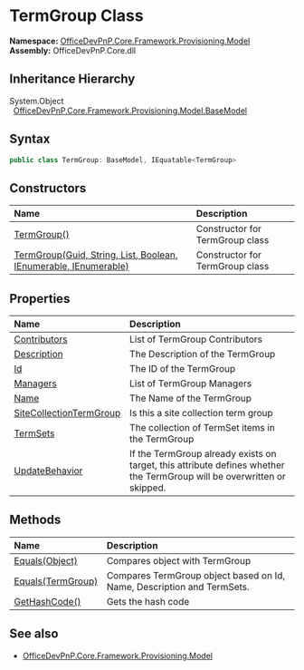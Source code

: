 # TermGroup Class
  

**Namespace:** [OfficeDevPnP.Core.Framework.Provisioning.Model](OfficeDevPnP.Core.Framework.Provisioning.Model.md)  
**Assembly:** OfficeDevPnP.Core.dll  
## Inheritance Hierarchy
System.Object  
&ensp;[OfficeDevPnP.Core.Framework.Provisioning.Model.BaseModel](OfficeDevPnP.Core.Framework.Provisioning.Model.BaseModel.md)  
## Syntax
```C#
public class TermGroup: BaseModel, IEquatable<TermGroup>
```
## Constructors
|**Name**|**Description**|
|:-----|:-----|
| [TermGroup()](OfficeDevPnP.Core.Framework.Provisioning.Model.TermGroup.ctor1.md) | Constructor for TermGroup class 
| [TermGroup(Guid, String, List<TermSet>, Boolean, IEnumerable<User>, IEnumerable<User>)](OfficeDevPnP.Core.Framework.Provisioning.Model.TermGroup.ctor2.md) | Constructor for TermGroup class 
## Properties
|**Name**|**Description**|
|:-----|:-----|
| [Contributors](OfficeDevPnP.Core.Framework.Provisioning.Model.TermGroup.Contributors.md) | List of TermGroup Contributors
| [Description](OfficeDevPnP.Core.Framework.Provisioning.Model.TermGroup.Description.md) | The Description of the TermGroup
| [Id](OfficeDevPnP.Core.Framework.Provisioning.Model.TermGroup.Id.md) | The ID of the TermGroup
| [Managers](OfficeDevPnP.Core.Framework.Provisioning.Model.TermGroup.Managers.md) | List of TermGroup Managers
| [Name](OfficeDevPnP.Core.Framework.Provisioning.Model.TermGroup.Name.md) | The Name of the TermGroup
| [SiteCollectionTermGroup](OfficeDevPnP.Core.Framework.Provisioning.Model.TermGroup.SiteCollectionTermGroup.md) | Is this a site collection term group
| [TermSets](OfficeDevPnP.Core.Framework.Provisioning.Model.TermGroup.TermSets.md) | The collection of TermSet items in the TermGroup
| [UpdateBehavior](OfficeDevPnP.Core.Framework.Provisioning.Model.TermGroup.UpdateBehavior.md) | If the TermGroup already exists on target, this attribute defines whether the TermGroup will be overwritten or skipped.
## Methods
|**Name**|**Description**|
|:-----|:-----|
| [Equals(Object)](OfficeDevPnP.Core.Framework.Provisioning.Model.TermGroup.3520ddbb.md) | Compares object with TermGroup
| [Equals(TermGroup)](OfficeDevPnP.Core.Framework.Provisioning.Model.TermGroup.2061d3d1.md) | Compares TermGroup object based on Id, Name, Description and TermSets.
| [GetHashCode()](OfficeDevPnP.Core.Framework.Provisioning.Model.TermGroup.1c6872bd.md) | Gets the hash code
## See also
- [OfficeDevPnP.Core.Framework.Provisioning.Model](OfficeDevPnP.Core.Framework.Provisioning.Model.md)
